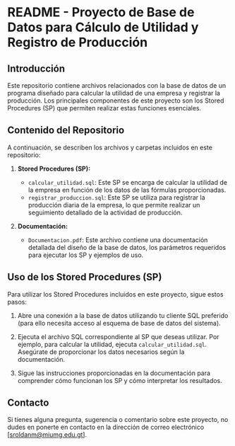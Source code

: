 # README - Proyecto de Base de Datos para Cálculo de Utilidad y Registro de Producción

## Introducción

Este repositorio contiene archivos relacionados con la base de datos de un programa diseñado para calcular la utilidad de una empresa y registrar la producción. Los principales componentes de este proyecto son los Stored Procedures (SP) que permiten realizar estas funciones esenciales.

## Contenido del Repositorio

A continuación, se describen los archivos y carpetas incluidos en este repositorio:

1. **Stored Procedures (SP):**
   - `calcular_utilidad.sql`: Este SP se encarga de calcular la utilidad de la empresa en función de los datos de las fórmulas proporcionadas.
   - `registrar_produccion.sql`: Este SP se utiliza para registrar la producción diaria de la empresa, lo que permite realizar un seguimiento detallado de la actividad de producción.

2. **Documentación:**
   - `Documentacion.pdf`: Este archivo contiene una documentación detallada del diseño de la base de datos, los parámetros requeridos para ejecutar los SP y ejemplos de uso.

## Uso de los Stored Procedures (SP)

Para utilizar los Stored Procedures incluidos en este proyecto, sigue estos pasos:

1. Abre una conexión a la base de datos utilizando tu cliente SQL preferido (para ello necesita acceso al esquema de base de datos del sistema).

2. Ejecuta el archivo SQL correspondiente al SP que deseas utilizar. Por ejemplo, para calcular la utilidad, ejecuta `calcular_utilidad.sql`. Asegúrate de proporcionar los datos necesarios según la documentación.

3. Sigue las instrucciones proporcionadas en la documentación para comprender cómo funcionan los SP y cómo interpretar los resultados.

## Contacto

Si tienes alguna pregunta, sugerencia o comentario sobre este proyecto, no dudes en ponerte en contacto en la dirección de correo electrónico [sroldanm@miumg.edu.gt].
